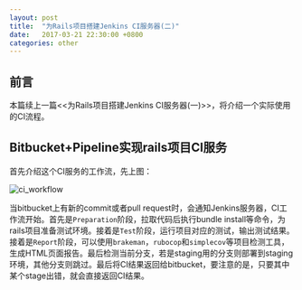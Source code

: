 ```yaml
---
layout: post
title:  "为Rails项目搭建Jenkins CI服务器(二)"
date:   2017-03-21 22:30:00 +0800
categories: other
---
```


## 前言

本篇续上一篇<<为Rails项目搭建Jenkins CI服务器(一)>>，将介绍一个实际使用的CI流程。

## Bitbucket+Pipeline实现rails项目CI服务

首先介绍这个CI服务的工作流，先上图：

 ![ci_workflow](/Users/liangzhanhui/Desktop/jenkins2/ci_workflow.png)

 当bitbucket上有新的commit或者pull request时，会通知Jenkins服务器，CI工作流开始。首先是`Preparation`阶段，拉取代码后执行bundle install等命令，为rails项目准备测试环境。接着是`Test`阶段，运行项目对应的测试，输出测试结果。接着是`Report`阶段，可以使用`brakeman`，`rubocop`和`simplecov`等项目检测工具，生成HTML页面报告。最后检测当前分支，若是staging用的分支则部署到staging环境，其他分支则跳过。最后将CI结果返回给bitbucket，要注意的是，只要其中某个stage出错，就会直接返回CI结果。 